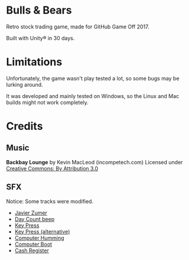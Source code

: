 # Bulls & Bears

Retro stock trading game, made for GitHub Game Off 2017.

Built with Unity® in 30 days.

# Limitations

Unfortunately, the game wasn't play tested a lot, so some bugs may be lurking around. 

It was developed and mainly tested on Windows, so the Linux and Mac builds might not work completely.

# Credits

## Music

**Backbay Lounge** by Kevin MacLeod (incompetech.com)
Licensed under [Creative Commons: By Attribution 3.0](http://creativecommons.org/licenses/by/3.0/)

## SFX

Notice: Some tracks were modified.

* [Javier Zumer](http://javierzumer.com/)
* [Day Count beep](https://freesound.org/people/JavierZumer/sounds/257227/)
* [Key Press](https://freesound.org/people/josepharaoh99/)
* [Key Press (alternative)](https://freesound.org/people/ZekiFoxx/)
* [Computer Humming](https://freesound.org/people/tgfcoder/sounds/146950/)
* [Computer Boot](https://freesound.org/people/Sempoo/sounds/150037/)
* [Cash Register](http://soundbible.com/1997-Cha-Ching-Register.html)

